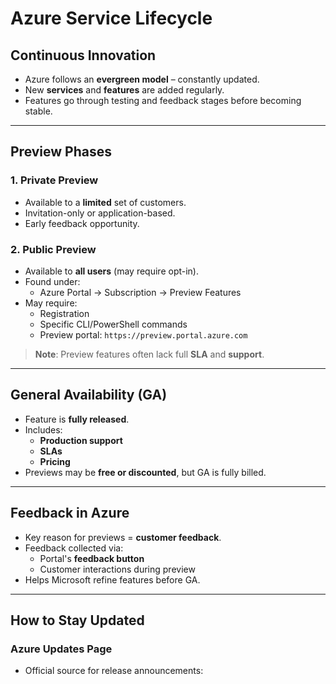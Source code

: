 # Azure Service Lifecycle

## Continuous Innovation
- Azure follows an **evergreen model** – constantly updated.
- New **services** and **features** are added regularly.
- Features go through testing and feedback stages before becoming stable.

---

## Preview Phases

### 1. **Private Preview**
- Available to a **limited** set of customers.
- Invitation-only or application-based.
- Early feedback opportunity.

### 2. **Public Preview**
- Available to **all users** (may require opt-in).
- Found under:
    - Azure Portal → Subscription → Preview Features
- May require:
    - Registration
    - Specific CLI/PowerShell commands
    - Preview portal: `https://preview.portal.azure.com`

> **Note**: Preview features often lack full **SLA** and **support**.

---

## General Availability (GA)
- Feature is **fully released**.
- Includes:
    - **Production support**
    - **SLAs**
    - **Pricing**
- Previews may be **free or discounted**, but GA is fully billed.

---

## Feedback in Azure
- Key reason for previews = **customer feedback**.
- Feedback collected via:
    - Portal's **feedback button**
    - Customer interactions during preview
- Helps Microsoft refine features before GA.

---

## How to Stay Updated

### Azure Updates Page
- Official source for release announcements:

